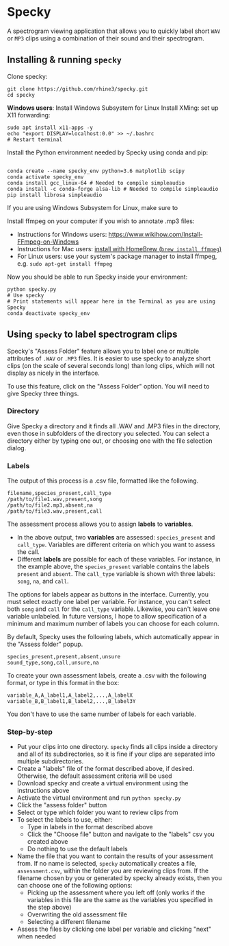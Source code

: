 # Specky

A spectrogram viewing application that allows you to quickly label short `WAV` or `MP3` clips using a combination of their sound and their spectrogram.

## Installing & running `specky`
Clone specky:
```
git clone https://github.com/rhine3/specky.git
cd specky
```

**Windows users**:
Install Windows Subsystem for Linux
Install XMing:
set up X11 forwarding: 
```
sudo apt install x11-apps -y
echo "export DISPLAY=localhost:0.0" >> ~/.bashrc
# Restart terminal
```
Install the Python environment needed by Specky using conda and pip:
```

conda create --name specky_env python=3.6 matplotlib scipy
conda activate specky_env
conda install gcc_linux-64 # Needed to compile simpleaudio
conda install -c conda-forge alsa-lib # Needed to compile simpleaudio
pip install librosa simpleaudio
```

If you are using Windows Subsystem for Linux, make sure to 

Install ffmpeg on your computer if you wish to annotate .mp3 files:
* Instructions for Windows users: https://www.wikihow.com/Install-FFmpeg-on-Windows
* Instructions for Mac users: [install with HomeBrew (`brew install ffmpeg`)](http://jollejolles.com/install-ffmpeg-on-mac-os-x/)
* For Linux users: use your system's package manager to install ffmpeg, e.g. `sudo apt-get install ffmpeg`

Now you should be able to run Specky inside your environment:
```
python specky.py
# Use specky
# Print statements will appear here in the Terminal as you are using Specky
conda deactivate specky_env
```

## Using `specky` to label spectrogram clips
Specky's "Assess Folder" feature allows you to label one or multiple attributes of `.WAV` or `.MP3` files. It is easier to use specky to analyze short clips (on the scale of several seconds long) than long clips, which will not display as nicely in the interface.

To use this feature, click on the "Assess Folder" option. You will need to give Specky three things.

### Directory
Give Specky a directory and it finds all .WAV and .MP3 files in the directory, even those in subfolders of the directory you selected. You can select a directory either by typing one out, or choosing one with the file selection dialog.

### Labels
The output of this process is a .csv file, formatted like the following.
```
filename,species_present,call_type
/path/to/file1.wav,present,song
/path/to/file2.mp3,absent,na
/path/to/file3.wav,present,call
```

The assessment process allows you to assign **labels** to **variables**. 
* In the above output, two **variables** are assessed: `species_present` and `call_type`. Variables are different criteria on which you want to assess the call.
* Different **labels** are possible for each of these variables. For instance, in the example above, the `species_present` variable contains the labels `present` and `absent`. The `call_type` variable is shown with three labels: `song`, `na`, and `call`. 

The options for labels appear as buttons in the interface. Currently, you must select exactly one label per variable. For instance, you can't select both `song` and `call` for the `call_type` variable. Likewise, you can't leave one variable unlabeled. In future versions, I hope to allow specification of a minimum and maximum number of labels you can choose for each column.

By default, Specky uses the following labels, which automatically appear in the "Assess folder" popup.
```
species_present,present,absent,unsure
sound_type,song,call,unsure,na
```

To create your own assessment labels, create a .csv with the following format, or type in this format in the box:
```
variable_A,A_label1,A_label2,...,A_labelX
variable_B,B_label1,B_label2,...,B_label3Y
```
 
You don't have to use the same number of labels for each variable.


### Step-by-step
* Put your clips into one directory. `specky` finds all clips inside a directory and all of its subdirectories, so it is fine if your clips are separated into multiple subdirectories.
* Create a "labels" file of the format described above, if desired. Otherwise, the default assessment criteria will be used
* Download specky and create a virtual environment using the instructions above
* Activate the virtual environment and run `python specky.py`
* Click the "assess folder" button
* Select or type which folder you want to review clips from
* To select the labels to use, either:
  - Type in labels in the format described above
  - Click the "Choose file" button and navigate to the "labels" csv you created above
  - Do nothing to use the default labels
* Name the file that you want to contain the results of your assessment from. If no name is selected, `specky` automatically creates a file, `assessment.csv`, within the folder you are reviewing clips from. If the filename chosen by you or generated by specky already exists, then you can choose one of the following options:
  - Picking up the assessment where you left off (only works if the variables in this file are the same as the variables you specified in the step above)
  - Overwriting the old assessment file
  - Selecting a different filename
* Assess the files by clicking one label per variable and clicking "next" when needed
